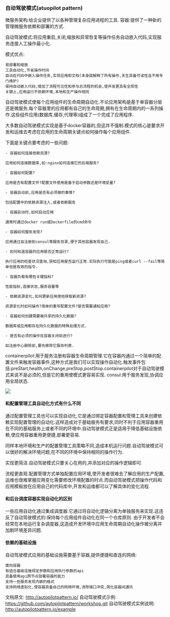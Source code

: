 ### 自动驾驶模式(atuopilot pattern) ###

微服务架构:给企业提供了以各种管理复杂应用进程的工具.
容器:提供了一种新的管理微服务依赖和部署的方式.

自动驾驶模式:将应用重启,关闭,缩放和异常恢复等操作任务自动嵌入代码,实现服务连接人工操作最小化.

模式优点:

    易部署和缩放
    工具自动化,节省操作时间
    自动在代码中嵌入操作任务,实现应用即文档(本身就解释了所有操作,天生具备可读性且不用专门维护)
    保持自动嵌入代码,增加了流程可见性和参与总流程的机会,使开发更具有全局性
    关键上,应用运行不依赖环境,本地和生产操作相同

自动驾驶模式使每个应用组件的生命周期自动化.不论应用架构是基于单容器分层还是微服务,每个容器里的应用都有自己的生命周期,拥有在生命周期内的一系列操作.这些组件应用(数据库,缓存,代理等)组成了一个完成了应用程序.

大多数自动驾驶模式实现是基于docker容器的,但这并不强制.模式的核心是要求开发和运维去考虑在应用的生命周期关键点如何操作每个应用组件.

下面是关键点要考虑的一些问题:
    
    - 容器如何连接依赖资源?
    
    应用如何连接数据库,如:nginx如何连接它的后端服务?
    
    - 容器如何配置?
    
    应用是否有配置文件?配置文件使用是基于启动参数还是环境变量?
    
    - 容器启动前,应用是否有必须做的事情?
    
    包括配置中的依赖资源注入,或者依赖服务
    
    - 容器启动时,如何启动应用
    
    通常时通过docker run或Dockerfile的cmd命令
    
    - 容器如何服务发现?
    
    应用通过自注册到consul等服务目录,便于其他容器发现自己.
    
    - 如何知道容器的应用是否正常运行?
    
    执行应用的检查状况查询,获知应用是否运行正常.实际执行可能是ping或者curl --fail等简单但是有效的指令.
    
    - 容器负载有哪些关键指标?
    
    性能指标,连接状态,服务容量等
    
    - 依赖资源变化,如何更新应用使他获取新资源?
    
    资源变化时如何操作?简单的重写配置文件?是否需要通知应用?
    
    - 容器如何创建需要被共享的持久化数据?
    
    数据库或应用都存在持久化数据的特殊处理方式.
    
    - 是否有必须的操作在容器关闭前进行?
    
    如注册中心删除前,要先移除它服务列表.
    

containerpilot:用于服务注册和容器生命周期管理.它在容器内通过一个简单的配置文件来触发容器事件,这种方式是我们可以实现操作自动化.触发事件包括:preStart,health,onChange,preStop,postStop.containerpilot对于自动驾驶模式来说不是必须的,但是它的重用使模式更容易实现.
consul:用于服务发现,协调应用全局状态.

![](http://autopilotpattern.io/content/home/container-events.png)

#### 和配置管理工具自动化方式有什么不同 ####

通过配置管理工具也可以实现自动化,它是通过绑定容器配置和管理工具来创建依赖实现配置管理的自动化.这样造成对于基础服务有要求,同时不利于应用容器重用在不同的基础服务上或者不同的环境中.自动驾驶模式正是适用于降低基础设施依赖,使应用容器重用更便捷,部署更容易.

同样本地环境和生产的配置管理工具策略不同,造成本机运行问题.自动驾驶模式可以很好的解决环境问题,在不同的环境中保持相同的操作行为.

实现更简洁.自动驾驶模式只要关心在用的,并添加对应的操作逻辑即可.

流程更直观.配置管理方式单独配置应用环境,使开发者很难去了解应用的生产配置,运维也很难掌握应用变化需要修改环境配置的时点.而自动驾驶模式把操作代码和应用模板放在应用自己的代码库中,开发和运维都可以了解具体的变化流程.

#### 和后台调度容器实现自动化的区别 ####

一些应用自动化通过集成调度器.它通过将自动化逻辑分离为单独服务来实现.这违反了自动驾驶模式的:保持每个应用组件自动化在同一个仓库原则.
由于开发者不会经常在本地运行复杂调度器,这造成开发环境中应用生命周期自动化操作被分离并加剧环境差异问题.

#### 依赖的基础设施 ####

自动驾驶模式应用的基础设施需要基于容器,提供便捷和直连的网络:

    面向容器
    有结合基础设施规定参数和应用执行参数的api
    具备使用api跨节点部署容器的能力
    支持一些服务发现内嵌的格式
    支持网络虚拟化,使容器具备自己的网络环境,消除端口冲突,简化容器间通讯


文档原文: http://autopilotpattern.io/
自动驾驶模式示例: https://github.com/autopilotpattern/workshop.git
自动驾驶模式实例说明: http://autopilotpattern.io/example


































